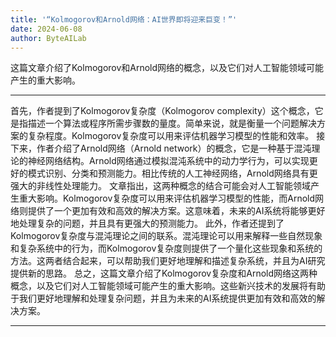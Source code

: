 ```yaml
---
title: '“Kolmogorov和Arnold网络：AI世界即将迎来巨变！”'
date: 2024-06-08
author: ByteAILab
---
```


这篇文章介绍了Kolmogorov和Arnold网络的概念，以及它们对人工智能领域可能产生的重大影响。


---
首先，作者提到了Kolmogorov复杂度（Kolmogorov complexity）这个概念，它是指描述一个算法或程序所需步骤数的量度。简单来说，就是衡量一个问题解决方案的复杂程度。Kolmogorov复杂度可以用来评估机器学习模型的性能和效率。
接下来，作者介绍了Arnold网络（Arnold network）的概念，它是一种基于混沌理论的神经网络结构。Arnold网络通过模拟混沌系统中的动力学行为，可以实现更好的模式识别、分类和预测能力。相比传统的人工神经网络，Arnold网络具有更强大的非线性处理能力。
文章指出，这两种概念的结合可能会对人工智能领域产生重大影响。Kolmogorov复杂度可以用来评估机器学习模型的性能，而Arnold网络则提供了一个更加有效和高效的解决方案。这意味着，未来的AI系统将能够更好地处理复杂的问题，并且具有更强大的预测能力。
此外，作者还提到了Kolmogorov复杂度与混沌理论之间的联系。混沌理论可以用来解释一些自然现象和复杂系统中的行为，而Kolmogorov复杂度则提供了一个量化这些现象和系统的方法。这两者结合起来，可以帮助我们更好地理解和描述复杂系统，并且为AI研究提供新的思路。
总之，这篇文章介绍了Kolmogorov复杂度和Arnold网络这两种概念，以及它们对人工智能领域可能产生的重大影响。这些新兴技术的发展将有助于我们更好地理解和处理复杂问题，并且为未来的AI系统提供更加有效和高效的解决方案。

---

